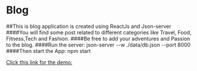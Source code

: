 # Blog

##This is blog application is created using ReactJs and Json-server
####You will find some post related to different categories like Travel, Food, Fitness,Tech and Fashion.
####Be free to add your adventures and Passion to the blog.
####Run the server: json-server --w ./data/db.json --port 8000
####Then start the App: npm start

[Click this link for the demo:]()
